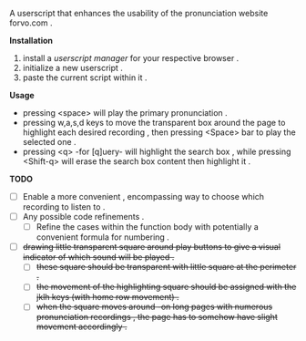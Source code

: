 A userscript that enhances the usability of the pronunciation website forvo.com .

**Installation**

1.   install a _userscript manager_ for your respective browser .
2.   initialize a new userscript .
3.   paste the current script within it .

**Usage**

*   pressing \<space\> will play the primary pronunciation .
*   pressing w,a,s,d keys to move the transparent box around the page to highlight each desired recording , then pressing \<Space\> bar to play the selected one .
*   pressing \<q\> -for [q]uery- will highlight the search box , while pressing \<Shift-q\> will erase the search box content then highlight it .

**TODO**
- [ ]  Enable a more convenient , encompassing way to choose which recording to listen to .
- [ ]  Any possible code refinements .
    - [ ] Refine the cases within the function body with potentially a convenient formula for numbering .
- [ ] ~~drawing little transparent square around play buttons to give a visual indicator of which sound will be played .~~
    - [ ] ~~these square should be transparent with little square at the perimeter .~~
    - [ ] ~~the movement of the highlighting square should be assigned with the jklh keys (with home row movement) .~~
    - [ ] ~~when the square moves around -on long pages with numerous pronunciation recordings , the page has to somehow have slight movement accordingly .~~
